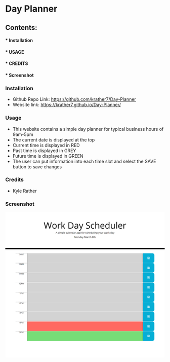 # Day Planner
## Contents:
#### * Installation
#### * USAGE
#### * CREDITS
#### * Screenshot<br>
### Installation
* Github Repo Link: https://github.com/krather7/Day-Planner
* Website link: https://krather7.github.io/Day-Planner/
### Usage
* This website contains a simple day planner for typical business hours of 9am-5pm
* The current date is displayed at the top
* Current time is displayed in RED
* Past time is displayed in GREY
* Future time is displayed in GREEN
* The user can put information into each time slot and select the SAVE button to save changes
### Credits
* Kyle Rather
### Screenshot
![Screenshot](https://github.com/krather7/Day-Planner/blob/main/Screenshot.png)
